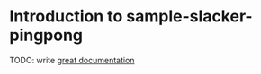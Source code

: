 # Introduction to sample-slacker-pingpong

TODO: write [great documentation](http://jacobian.org/writing/what-to-write/)
